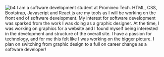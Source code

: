 ![b4](https://user-images.githubusercontent.com/118846944/207393094-15684414-f69c-4ad0-9f5a-fcfbbba6887f.jpg)
I am a software development student at Promineo Tech. HTML, CSS, Bootstrap, Javascript and React.js are my tools as I will be working on the front end of software development. My interest for software development was sparked from the work I was doing as a graphic designer. At the time, I was working on graphics for a website and I found myself being interested in the development and structure of the overall site. I have a passion for technology, and for me this felt like I was working on the bigger picture. I plan on switching from graphic design to a full on career change as a software developer!
